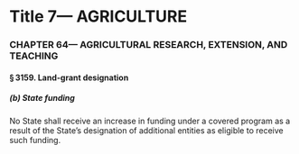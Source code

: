 
# Title 7— AGRICULTURE
### CHAPTER 64— AGRICULTURAL RESEARCH, EXTENSION, AND TEACHING
#### § 3159. Land-grant designation
##### (b) State funding

No State shall receive an increase in funding under a covered program as a result of the State’s designation of additional entities as eligible to receive such funding.
